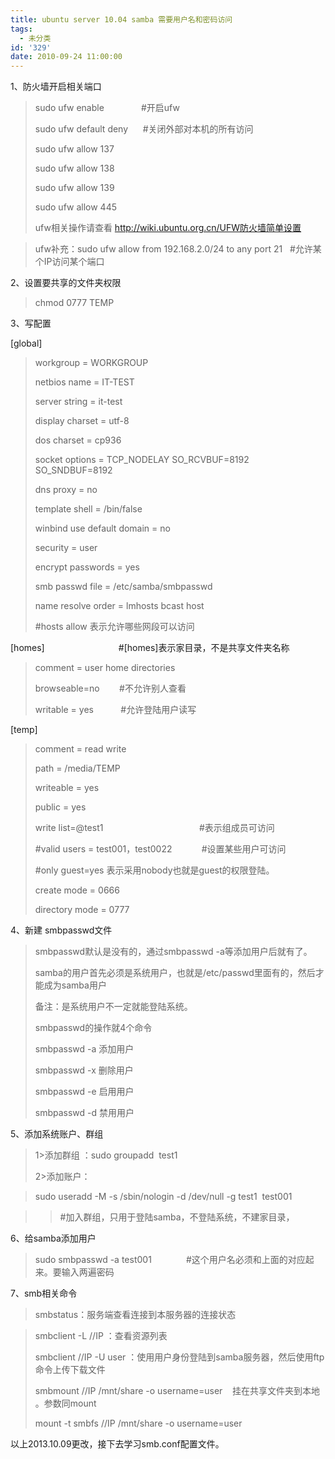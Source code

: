 ```yaml
---
title: ubuntu server 10.04 samba 需要用户名和密码访问
tags:
  - 未分类
id: '329'
date: 2010-09-24 11:00:00
---
```


1、防火墙开启相关端口

> sudo ufw enable               #开启ufw
> 
> sudo ufw default deny      #关闭外部对本机的所有访问
> 
> sudo ufw allow 137
> 
> sudo ufw allow 138
> 
> sudo ufw allow 139
> 
> sudo ufw allow 445
> 
>   
> 
> ufw相关操作请查看 http://wiki.ubuntu.org.cn/UFW防火墙简单设置

> ufw补充：sudo ufw allow from 192.168.2.0/24 to any port 21   #允许某个IP访问某个端口

  

2、设置要共享的文件夹权限

> chmod 0777 TEMP

  

3、写配置

\[global\]

> workgroup = WORKGROUP
> 
> netbios name = IT-TEST
> 
> server string = it-test
> 
> display charset = utf-8
> 
> dos charset = cp936
> 
> socket options = TCP\_NODELAY SO\_RCVBUF=8192 SO\_SNDBUF=8192
> 
> dns proxy = no
> 
> template shell = /bin/false
> 
> winbind use default domain = no
> 
> security = user
> 
> encrypt passwords = yes
> 
> smb passwd file = /etc/samba/smbpasswd
> 
> name resolve order = lmhosts bcast host
> 
> #hosts allow 表示允许哪些网段可以访问

  

\[homes\]                              #\[homes\]表示家目录，不是共享文件夹名称

> comment = user home directories
> 
> browseable=no        #不允许别人查看
> 
> writable = yes           #允许登陆用户读写

  

\[temp\]

> comment = read write
> 
> path = /media/TEMP
> 
> writeable = yes
> 
> public = yes
> 
> write list=@test1                                       #表示组成员可访问
> 
> #valid users = test001，test0022            #设置某些用户可访问
> 
> #only guest=yes 表示采用nobody也就是guest的权限登陆。
> 
> create mode = 0666
> 
> directory mode = 0777

  

4、新建 smbpasswd文件

> smbpasswd默认是没有的，通过smbpasswd -a等添加用户后就有了。
> 
> samba的用户首先必须是系统用户，也就是/etc/passwd里面有的，然后才能成为samba用户
> 
> 备注：是系统用户不一定就能登陆系统。
> 
> smbpasswd的操作就4个命令
> 
> smbpasswd -a 添加用户
> 
> smbpasswd -x 删除用户
> 
> smbpasswd -e 启用用户
> 
> smbpasswd -d 禁用用户

  

5、添加系统账户、群组

> 1>添加群组 ：sudo groupadd  test1
> 
> 2>添加账户：

> sudo useradd -M -s /sbin/nologin -d /dev/null -g test1  test001    

> > #加入群组，只用于登陆samba，不登陆系统，不建家目录，

  

6、给samba添加用户

> sudo smbpasswd -a test001              #这个用户名必须和上面的对应起来。要输入两遍密码

  

7、smb相关命令

> smbstatus：服务端查看连接到本服务器的连接状态

> smbclient -L //IP ：查看资源列表
> 
> smbclient //IP -U user ：使用用户身份登陆到samba服务器，然后使用ftp命令上传下载文件
> 
> smbmount //IP /mnt/share -o username=user    挂在共享文件夹到本地 。参数同mount
> 
> mount -t smbfs //IP /mnt/share -o username=user

  

以上2013.10.09更改，接下去学习smb.conf配置文件。